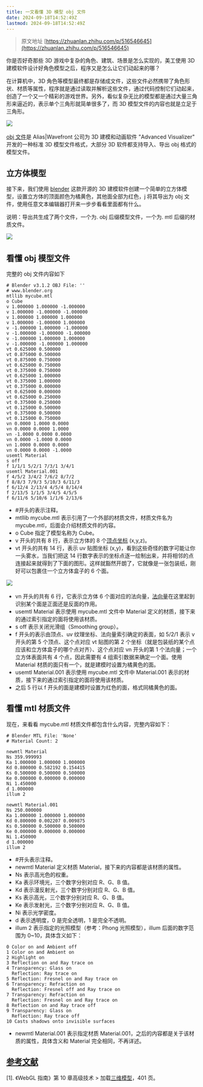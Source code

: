 ```yaml
---
title: 一文看懂 3D 模型 obj 文件
date: 2024-09-18T14:52:49Z
lastmod: 2024-09-18T14:52:49Z
---
```


> 原文地址 [https://zhuanlan.zhihu.com/p/516546645](https://zhuanlan.zhihu.com/p/516546645)

你是否好奇那些 3D 游戏中复杂的角色、建筑、场景是怎么实现的，美工使用 3D 建模软件设计好角色模型之后，程序又是怎么让它们动起来的哪？

在计算机中，3D 角色等模型最终都是存储成文件，这些文件必然携带了角色形状、材质等属性，程序就是通过读取并解析这些文件，通过代码控制它们动起来，创造了一个又一个精彩的游戏世界。另外，看似复杂无比的模型都是通过大量三角形来逼近的，表示单个三角形就简单很多了，而 3D 模型文件的内容也就是立足于三角形。

​![](assets/1726642369417-20240918145249-lpu0yxc.jpeg)​

[obj 文件](https://zhida.zhihu.com/search?q=obj%E6%96%87%E4%BB%B6&zhida_source=entity&is_preview=1)是 Alias|Wavefront 公司为 3D 建模和动画软件 "Advanced Visualizer" 开发的一种标准 3D 模型文件格式，大部分 3D 软件都支持导入、导出 obj 格式的模型文件。

## 立方体模型

接下来，我们使用 [blender](https://zhida.zhihu.com/search?q=blender&zhida_source=entity&is_preview=1) 这款开源的 3D 建模软件创建一个简单的立方体模型，设置立方体的顶面颜色为橘黄色，其他面全部为红色，j 将其导出为 obj 文件，使用任意文本编辑器打开来一步步看看里面都有什么。

说明：导出共生成了两个文件，一个为. obj 后缀模型文件，一个为. mtl 后缀的材质文件。

​![](assets/1726642369474-20240918145249-p0xkxqp.jpeg)​

## 看懂 obj 模型文件

完整的 obj 文件内容如下

```
# Blender v3.1.2 OBJ File: ''
# www.blender.org
mtllib mycube.mtl
o Cube
v 1.000000 1.000000 -1.000000
v 1.000000 -1.000000 -1.000000
v 1.000000 1.000000 1.000000
v 1.000000 -1.000000 1.000000
v -1.000000 1.000000 -1.000000
v -1.000000 -1.000000 -1.000000
v -1.000000 1.000000 1.000000
v -1.000000 -1.000000 1.000000
vt 0.625000 0.500000
vt 0.875000 0.500000
vt 0.875000 0.750000
vt 0.625000 0.750000
vt 0.375000 0.750000
vt 0.625000 1.000000
vt 0.375000 1.000000
vt 0.375000 0.000000
vt 0.625000 0.000000
vt 0.625000 0.250000
vt 0.375000 0.250000
vt 0.125000 0.500000
vt 0.375000 0.500000
vt 0.125000 0.750000
vn 0.0000 1.0000 0.0000
vn 0.0000 0.0000 1.0000
vn -1.0000 0.0000 0.0000
vn 0.0000 -1.0000 0.0000
vn 1.0000 0.0000 0.0000
vn 0.0000 0.0000 -1.0000
usemtl Material
s off
f 1/1/1 5/2/1 7/3/1 3/4/1
usemtl Material.001
f 4/5/2 3/4/2 7/6/2 8/7/2
f 8/8/3 7/9/3 5/10/3 6/11/3
f 6/12/4 2/13/4 4/5/4 8/14/4
f 2/13/5 1/1/5 3/4/5 4/5/5
f 6/11/6 5/10/6 1/1/6 2/13/6

```

* #开头的表示注释。
* mtllib mycube.mtl 表示引用了一个外部的材质文件，材质文件名为 mycube.mtl，后面会介绍材质文件的内容。
* o Cube 指定了模型名称为 Cube。
* v 开头的共有 8 行，表示立方体的 8 个[顶点坐标](https://zhida.zhihu.com/search?q=%E9%A1%B6%E7%82%B9%E5%9D%90%E6%A0%87&zhida_source=entity&is_preview=1) (x,y,z)。
* vt 开头的共有 14 行，表示 uv 贴图坐标 (x,y)，看到这些奇怪的数字可能让你一头雾水，当我们把这 14 行数字表示的坐标点逐一绘制出来，并将相邻的点连接起来就得到了下面的图形。这样就豁然开朗了，它就像是一张包装纸，刚好可以包裹住一个立方体盒子的 6 个面。

​![](assets/1726642369494-20240918145249-ta9m5io.jpeg)​

* vn 开头的共有 6 行，它表示立方体 6 个面对应的法向量，[法向量](https://zhida.zhihu.com/search?q=%E6%B3%95%E5%90%91%E9%87%8F&zhida_source=entity&is_preview=1)在这里起到识别某个面是正面还是反面的作用。
* usemtl Material 表示使用 mycube.mtl 文件中 Material 定义的材质，接下来的通过索引指定的面将使用该材质。
* s off 表示关闭光滑组（Smoothing group）。
* f 开头的表示由顶点、uv 纹理坐标、法向量索引确定的表面，如 5/2/1 表示 v 开头的第 5 个顶点、这个点对应 vt 贴图的第 2 个坐标（就是包装纸的某个点应该和立方体盒子的哪个点对齐）、这个点对应 vn 开头的第 1 个法向量；一个立方体表面共有 4 个点，因此需要有 4 组索引数据来确定一个面。使用 Material 材质的面只有一个，就是建模时设置为橘黄色的面。
* usemtl Material.001 表示使用 mycube.mtl 文件中 Material.001 表示的材质，接下来的通过索引指定的面将使用该材质。
* 之后 5 行以 f 开头的面是建模时设置为红色的面，格式同橘黄色的面。

## 看懂 mtl 材质文件

现在，来看看 mycube.mtl 材质文件都包含什么内容，完整内容如下：

```
# Blender MTL File: 'None'
# Material Count: 2

newmtl Material
Ns 359.999993
Ka 1.000000 1.000000 1.000000
Kd 0.800000 0.582192 0.154415
Ks 0.500000 0.500000 0.500000
Ke 0.000000 0.000000 0.000000
Ni 1.450000
d 1.000000
illum 2

newmtl Material.001
Ns 250.000000
Ka 1.000000 1.000000 1.000000
Kd 0.800000 0.002207 0.009875
Ks 0.500000 0.500000 0.500000
Ke 0.000000 0.000000 0.000000
Ni 1.450000
d 1.000000
illum 2

```

* #开头表示注释。
* newmtl Material 定义材质 Material，接下来的内容都是该材质的属性。
* Ns 表示高光色的权重。
* Ka 表示环境光，三个数字分别对应 R、G、B 值。
* Kd 表示漫反射光，三个数字分别对应 R、G、B 值。
* Ks 表示高光，三个数字分别对应 R、G、B 值。
* Ke 表示发射光，三个数字分别对应 R、G、B 值。
* Ni 表示光学密度。
* d 表示透明度，0 是完全透明，1 是完全不透明。
* illum 2 表示指定的光照模型（参考：Phong 光照模型），illum 后面的数字范围为 0~10，具体含义如下：

```
0 Color on and Ambient off  
1 Color on and Ambient on  
2 Highlight on  
3 Reflection on and Ray trace on  
4 Transparency: Glass on  
  Reflection: Ray trace on  
5 Reflection: Fresnel on and Ray trace on  
6 Transparency: Refraction on  
  Reflection: Fresnel off and Ray trace on  
7 Transparency: Refraction on  
  Reflection: Fresnel on and Ray trace on  
8 Reflection on and Ray trace off  
9 Transparency: Glass on  
  Reflection: Ray trace off  
10 Casts shadows onto invisible surfaces

```

* newmtl Material.001 表示指定材质 Material.001，之后的内容都是关于该材质的属性，具体含义和 Material 完全相同，不再详述。

## [参考文献](https://zhida.zhihu.com/search?q=%E5%8F%82%E8%80%83%E6%96%87%E7%8C%AE&zhida_source=entity&is_preview=1)

[1]. 《WebGL 指南》第 10 章高级技术 > 加载[三维模型](https://zhida.zhihu.com/search?q=%E4%B8%89%E7%BB%B4%E6%A8%A1%E5%9E%8B&zhida_source=entity&is_preview=1)，401 页。
